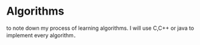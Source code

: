 Algorithms
==========

to note down my process of learning algorithms.
I will use C,C++ or java to implement every algorithm．
